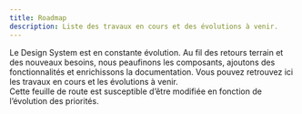 ```yaml
---
title: Roadmap
description: Liste des travaux en cours et des évolutions à venir.
---
```


Le Design System est en constante évolution. Au fil des retours terrain et des nouveaux besoins, nous peaufinons les composants, ajoutons des fonctionnalités et enrichissons la documentation. Vous pouvez retrouvez ici les travaux en cours et les évolutions à venir.<br>
Cette feuille de route est susceptible d’être modifiée en fonction de l’évolution des priorités.

<doc-roadmap-request-btn class="mt-6 mb-10"></doc-roadmap-request-btn>

<doc-roadmap></doc-roadmap>
